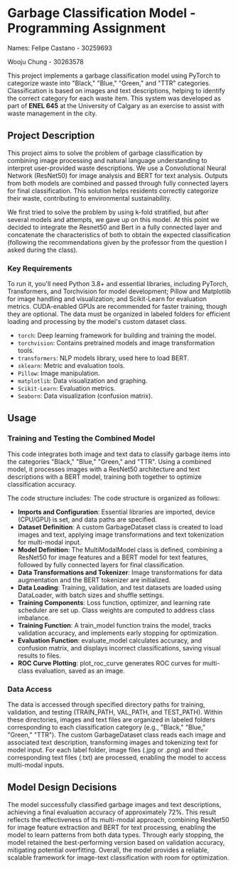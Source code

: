 # Garbage Classification Model - Programming Assignment

Names: 
Felipe Castano - 30259693

Wooju Chung - 30263578

This project implements a garbage classification model using PyTorch to categorize waste into "Black," "Blue," "Green," and "TTR" categories. Classification is based on images and text descriptions, helping to identify the correct category for each waste item. This system was developed as part of **ENEL 645** at the University of Calgary as an exercise to assist with waste management in the city.

## Project Description

This project aims to solve the problem of garbage classification by combining image processing and natural language understanding to interpret user-provided waste descriptions. We use a Convolutional Neural Network (ResNet50) for image analysis and BERT for text analysis. Outputs from both models are combined and passed through fully connected layers for final classification. This solution helps residents correctly categorize their waste, contributing to environmental sustainability.

We first tried to solve the problem by using k-fold stratified, but after several models and attempts, we gave up on this model. At this point we decided to integrate the Resnet50 and Bert in a fully connected layer and concatenate the characteristics of both to obtain the expected classification (following the recommendations given by the professor from the question I asked during the class).

### Key Requirements

To run it, you'll need Python 3.8+ and essential libraries, including PyTorch, Transformers, and Torchvision for model development; Pillow and Matplotlib for image handling and visualization; and Scikit-Learn for evaluation metrics. CUDA-enabled GPUs are recommended for faster training, though they are optional. The data must be organized in labeled folders for efficient loading and processing by the model's custom dataset class.

- `torch`: Deep learning framework for building and training the model.
- `torchvision`: Contains pretrained models and image transformation tools.
- `transformers`: NLP models library, used here to load BERT.
- `sklearn`: Metric and evaluation tools.
- `Pillow`: Image manipulation.
- `matplotlib`: Data visualization and graphing.
- `Scikit-Learn`: Evaluation metrics.
- `Seaborn`: Data visualization (confusion matrix).

## Usage

### Training and Testing the Combined Model

This code integrates both image and text data to classify garbage items into the categories "Black," "Blue," "Green," and "TTR". Using a combined model, it processes images with a ResNet50 architecture and text descriptions with a BERT model, training both together to optimize classification accuracy.

The code structure includes:
The code structure is organized as follows:

- **Imports and Configuration**: Essential libraries are imported, device (CPU/GPU) is set, and data paths are specified.
- **Dataset Definition**: A custom GarbageDataset class is created to load images and text, applying image transformations and text tokenization for multi-modal input.
- **Model Definition**: The MultiModalModel class is defined, combining a ResNet50 for image features and a BERT model for text features, followed by fully connected layers for final classification.
- **Data Transformations and Tokenizer**: Image transformations for data augmentation and the BERT tokenizer are initialized.
- **Data Loading**: Training, validation, and test datasets are loaded using DataLoader, with batch sizes and shuffle settings.
- **Training Components**: Loss function, optimizer, and learning rate scheduler are set up. Class weights are computed to address class imbalance.
- **Training Function**: A train_model function trains the model, tracks validation accuracy, and implements early stopping for optimization.
- **Evaluation Function**: evaluate_model calculates accuracy, and confusion matrix, and displays incorrect classifications, saving visual results to files.
- **ROC Curve Plotting**: plot_roc_curve generates ROC curves for multi-class evaluation, saved as an image.

### Data Access

The data is accessed through specified directory paths for training, validation, and testing (TRAIN_PATH, VAL_PATH, and TEST_PATH). Within these directories, images and text files are organized in labeled folders corresponding to each classification category (e.g., "Black," "Blue," "Green," "TTR"). The custom GarbageDataset class reads each image and associated text description, transforming images and tokenizing text for model input. For each label folder, image files (.jpg or .png) and their corresponding text files (.txt) are processed, enabling the model to access multi-modal inputs.

## Model Design Decisions

The model successfully classified garbage images and text descriptions, achieving a final evaluation accuracy of approximately 72%. This result reflects the effectiveness of its multi-modal approach, combining ResNet50 for image feature extraction and BERT for text processing, enabling the model to learn patterns from both data types. Through early stopping, the model retained the best-performing version based on validation accuracy, mitigating potential overfitting. Overall, the model provides a reliable, scalable framework for image-text classification with room for optimization.

